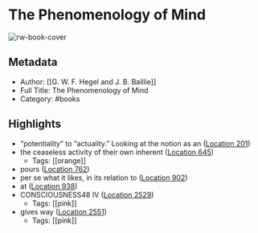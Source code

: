 # The Phenomenology of Mind

![rw-book-cover](https://m.media-amazon.com/images/I/51hhrI+ylzL._SY160.jpg)

## Metadata
- Author: [[G. W. F. Hegel and J. B. Baillie]]
- Full Title: The Phenomenology of Mind
- Category: #books

## Highlights
- “potentiality” to “actuality.” Looking at the notion as an ([Location 201](https://readwise.io/to_kindle?action=open&asin=B00A73AG7W&location=201))
- the ceaseless activity of their own inherent ([Location 645](https://readwise.io/to_kindle?action=open&asin=B00A73AG7W&location=645))
    - Tags: [[orange]] 
- pours ([Location 762](https://readwise.io/to_kindle?action=open&asin=B00A73AG7W&location=762))
- per se what it likes, in its relation to ([Location 902](https://readwise.io/to_kindle?action=open&asin=B00A73AG7W&location=902))
- at ([Location 938](https://readwise.io/to_kindle?action=open&asin=B00A73AG7W&location=938))
- CONSCIOUSNESS48 IV ([Location 2529](https://readwise.io/to_kindle?action=open&asin=B00A73AG7W&location=2529))
    - Tags: [[pink]] 
- gives way ([Location 2551](https://readwise.io/to_kindle?action=open&asin=B00A73AG7W&location=2551))
    - Tags: [[pink]] 
